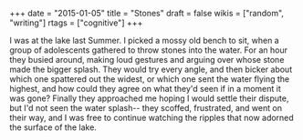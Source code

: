 +++
date = "2015-01-05"
title = "Stones"
draft = false
wikis = ["random", "writing"]
rtags = ["cognitive"]
+++

I was at the lake last Summer. I picked a mossy old bench to sit, when a group
of adolescents gathered to throw stones into the water.  For an hour they busied
around, making loud gestures and arguing over whose stone made the bigger
splash.  They would try every angle, and then bicker about which one spattered
out the widest, or which one sent the water flying the highest, and how could
they agree on what they'd seen if in a moment it was gone? Finally they
approached me hoping I would settle their dispute, but I'd not seen the water
splash-- they scoffed, frustrated, and went on their way, and I was free to
continue watching the ripples that now adorned the surface of the lake.
